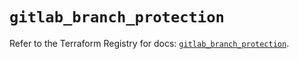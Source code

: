 # `gitlab_branch_protection`

Refer to the Terraform Registry for docs: [`gitlab_branch_protection`](https://registry.terraform.io/providers/gitlabhq/gitlab/17.4.0/docs/resources/branch_protection).
